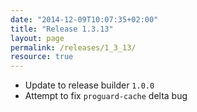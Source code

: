 ```yaml
---
date: "2014-12-09T10:07:35+02:00"
title: "Release 1.3.13"
layout: page
permalink: /releases/1_3_13/
resource: true
---
```




* Update to release builder `1.0.0`
* Attempt to fix `proguard-cache` delta bug
